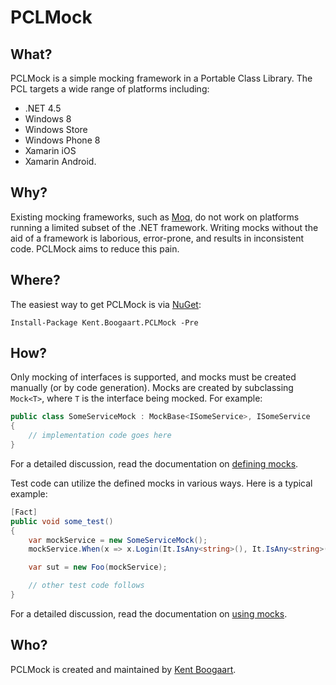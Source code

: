 # PCLMock

## What?
 
PCLMock is a simple mocking framework in a Portable Class Library. The PCL targets a wide range of platforms including:

* .NET 4.5
* Windows 8
* Windows Store
* Windows Phone 8
* Xamarin iOS
* Xamarin Android.

## Why?

Existing mocking frameworks, such as [Moq](https://github.com/Moq/moq4), do not work on platforms running a limited subset of the .NET framework. Writing mocks without the aid of a framework is laborious, error-prone, and results in inconsistent code. PCLMock aims to reduce this pain.

## Where?

The easiest way to get PCLMock is via [NuGet](http://www.nuget.org/packages/Kent.Boogaart.PCLMock/):

    Install-Package Kent.Boogaart.PCLMock -Pre

## How?

Only mocking of interfaces is supported, and mocks must be created manually (or by code generation). Mocks are created by subclassing `Mock<T>`, where `T` is the interface being mocked. For example:

```C#
public class SomeServiceMock : MockBase<ISomeService>, ISomeService
{
    // implementation code goes here
}
```

For a detailed discussion, read the documentation on [defining mocks](Doc/defining-mocks.md).

Test code can utilize the defined mocks in various ways. Here is a typical example:

```C#
[Fact]
public void some_test()
{
    var mockService = new SomeServiceMock();
    mockService.When(x => x.Login(It.IsAny<string>(), It.IsAny<string>())).Return(true);

    var sut = new Foo(mockService);

    // other test code follows
}
```

For a detailed discussion, read the documentation on [using mocks](Doc/using-mocks.md).

## Who?

PCLMock is created and maintained by [Kent Boogaart](http://kent-boogaart.com).
